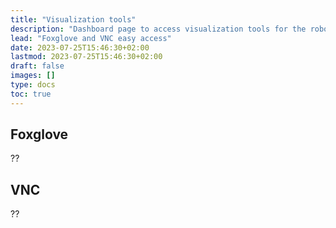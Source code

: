 ```yaml
---
title: "Visualization tools"
description: "Dashboard page to access visualization tools for the robot (Foxglove and VNC)."
lead: "Foxglove and VNC easy access"
date: 2023-07-25T15:46:30+02:00
lastmod: 2023-07-25T15:46:30+02:00
draft: false
images: []
type: docs
toc: true
---
```


## Foxglove

??

## VNC

??